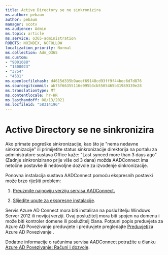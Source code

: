 ```yaml
---
title: Active Directory se ne sinkronizira
ms.author: pebaum
author: pebaum
manager: scotv
ms.audience: Admin
ms.topic: article
ms.service: o365-administration
ROBOTS: NOINDEX, NOFOLLOW
localization_priority: Normal
ms.collection: Adm_O365
ms.custom:
- "9001688"
- "1300023"
- "3754"
- "4531"
ms.openlocfilehash: d4615d335b9aeef69148cd93ff9f44bec6d7d876
ms.sourcegitcommit: ab75f66355116e995b3cb5505465b31989339e28
ms.translationtype: MT
ms.contentlocale: hr-HR
ms.lasthandoff: 08/13/2021
ms.locfileid: "58314196"
---
```

# <a name="active-directory-not-syncing"></a>Active Directory se ne sinkronizira

Ako primate pogreške sinkronizacije, kao što je "nema nedavne sinkronizacije" ili primijetite status sinkronizacije direktorija na portalu za administratore sustava Office kaže: "Last synced more than 3 days ago" (Zadnje sinkronizirano prije više od 3 dana) možda AADConnect ima netočne postavke ili nedovoljne dozvole za izvođenje sinkronizacije.  

Ponovna instalacija sustava AADConnect pomoću ekspresnih postavki može brzo riješiti problem:

1. [Preuzmite najnoviju verziju servisa AADConnect.](https://go.microsoft.com/fwlink/?LinkId=615771)

2. [Slijedite upute za ekspresne instalacije](https://docs.microsoft.com/azure/active-directory/hybrid/how-to-connect-install-express).

Servis Azure AD Connect mora biti instaliran na poslužitelju Windows Server 2012 ili novijoj verziji. Ovaj poslužitelj mora biti spojen na domenu i može biti kontroler domene ili poslužitelj člana. Potpuni popis preduvjeta za Azure AD Povezivanje preduvjete i preduvjete pregledajte [Preduvjeti](https://docs.microsoft.com/azure/active-directory/hybrid/how-to-connect-install-prerequisites)za Azure AD Povezivanje .

Dodatne informacije o računima servisa AADConnect potražite u članku [Azure AD Povezivanje: Računi i dozvole](https://docs.microsoft.com/azure/active-directory/hybrid/reference-connect-accounts-permissions).
